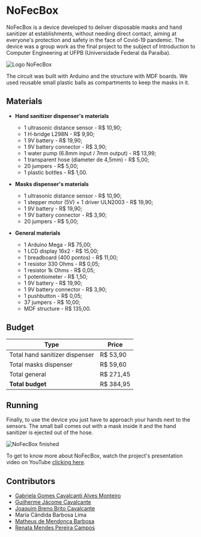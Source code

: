 # NoFecBox
NoFecBox is a device developed to deliver disposable masks and hand sanitizer at establishments, without needing direct contact, aiming at everyone's protection and safety in the face of Covid-19 pandemic. The device was a group work as the final project to the subject of Introduction to Computer Engineering at UFPB (Universidade Federal da Paraíba).

![Logo NoFecBox](https://cdn.discordapp.com/attachments/806262947160653834/814210676330332170/nofecboxheader.png)

The circuit was built with Arduino and the structure with MDF boards. We used reusable small plastic balls as compartments to keep the masks in it.

## Materials
* **Hand sanitizer dispenser's materials**
   * 1 ultrasonic distance sensor - R$ 10,90;
   * 1 H-bridge L298N - R$ 9,90;
   * 1 9V battery - R$ 19,90;
   * 1 9V battery connector - R$ 3,90;
   * 1 water pump (6.8mm input / 7mm output) - R$ 13,99;
   * 1 transparent hose (diameter de 4,5mm) - R$ 5,00;
   * 20 jumpers - R$ 5,00;
   * 1 plastic bottles - R$ 1,00.

* **Masks dispenser's materials**
   * 1 ultrasonic distance sensor - R$ 10,90;
   * 1 stepper motor (5V) + 1 driver ULN2003 - R$ 19,90;
   * 1 9V battery - R$ 19,90;
   * 1 9V battery connector - R$ 3,90;
   * 20 jumpers - R$ 5,00;

* **General materials**
   * 1 Arduíno Mega - R$ 75,00;
   * 1 LCD display 16x2 - R$ 15,00;
   * 1 breadboard (400 pontos) - R$ 11,00;
   * 1 resistor 330 Ohms - R$ 0,05;
   * 1 resistor 1k Ohms - R$ 0,05;
   * 1 potentiometer - R$ 1,50;
   * 1 9V battery - R$ 19,90;
   * 1 9V battery connector - R$ 3,90;
   * 1 pushbutton - R$ 0,05;
   * 37 jumpers - R$ 10,00;
   * MDF structure - R$ 135,00.

## Budget
Type|Price
---|---
Total hand sanitizer dispenser|R$ 53,90
Total masks dispenser|R$ 59,60
Total general|R$ 271,45
**Total budget**|R$ 384,95

## Running
Finally, to use the device you just have to approach your hands next to the sensors. The small ball comes out with a mask inside it and the hand sanitizer is ejected out of the hose.

![NoFecBox finished](https://cdn.discordapp.com/attachments/806262947160653834/814470012018360360/projetoFinalizado2.jpeg)

To get to know more about NoFecBox, watch the project's presentation video on YouTube [clicking here](https://www.youtube.com/watch?v=UKsDdSkHsCE).

## Contributors
* [Gabriela Gomes Cavalcanti Alves Monteiro](https://github.com/gabrielagcam)
* [Guilherme Jácome Cavalcante](https://github.com/GuilhermeJC13)
* [Joaquim Breno Brito Cavalcante](https://github.com/JoaquimBreno)
* Maria Cândida Barbosa Lima
* [Matheus de Mendonça Barbosa](https://github.com/mattheusmendonca)
* [Renata Mendes Pereira Campos](https://github.com/renatamendesc)

